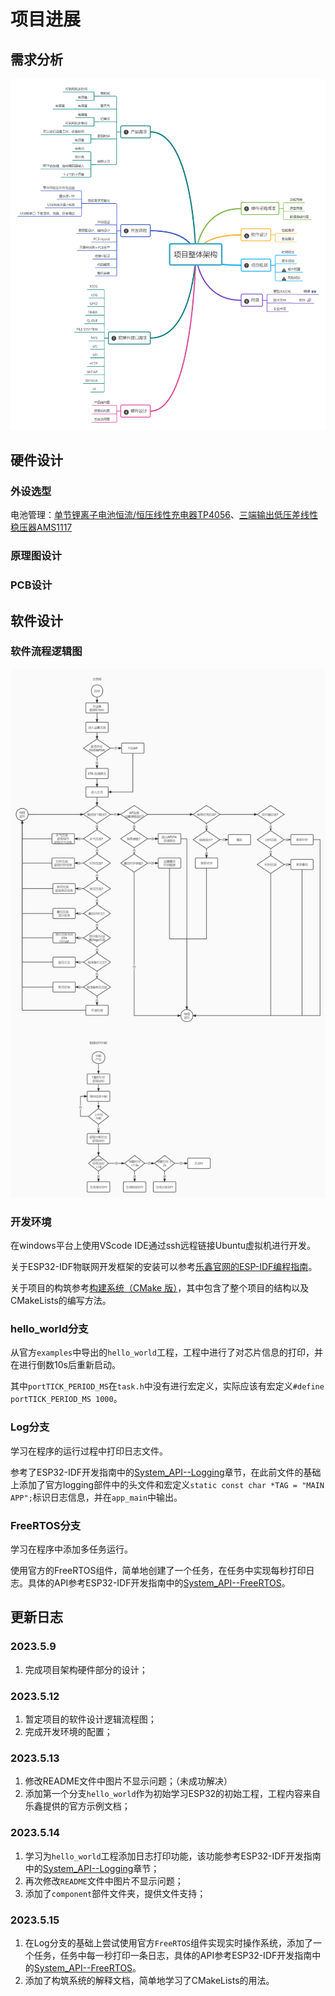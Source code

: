 # 项目进展

## 需求分析

![项目整体架构需求框架](https://raw.githubusercontent.com/Franch-Toast/Desktop_Small_Screen_Project/hello_world/Picture_source/%E4%BA%A7%E5%93%81%E9%9C%80%E6%B1%82%E6%96%87%E6%A1%A3v1.png)



## 硬件设计

### 外设选型

电池管理：[单节锂离子电池恒流/恒压线性充电器TP4056](https://item.szlcsc.com/772193.html)、[三端输出低压差线性稳压器AMS1117](https://item.szlcsc.com/323882.html)







### 原理图设计





### PCB设计







## 软件设计

### 软件流程逻辑图

![桌面屏幕流程逻辑V1.0](https://raw.githubusercontent.com/Franch-Toast/Desktop_Small_Screen_Project/hello_world/Picture_source/%E6%A1%8C%E9%9D%A2%E5%B1%8F%E5%B9%95%E6%B5%81%E7%A8%8B%E9%80%BB%E8%BE%91V1.0.jpg)

### 开发环境

在windows平台上使用VScode IDE通过ssh远程链接Ubuntu虚拟机进行开发。

关于ESP32-IDF物联网开发框架的安装可以参考[乐鑫官网的ESP-IDF编程指南](https://docs.espressif.com/projects/esp-idf/zh_CN/release-v4.4/esp32/get-started/index.html)。

关于项目的构筑参考[构建系统（CMake 版）](https://docs.espressif.com/projects/esp-idf/zh_CN/release-v4.4/esp32/api-guides/build-system.html?highlight=cmake)，其中包含了整个项目的结构以及CMakeLists的编写方法。


### hello_world分支

从官方`examples`中导出的`hello_world`工程，工程中进行了对芯片信息的打印，并在进行倒数10s后重新启动。

其中`portTICK_PERIOD_MS`在`task.h`中没有进行宏定义，实际应该有宏定义`#define portTICK_PERIOD_MS 1000`。



### Log分支

学习在程序的运行过程中打印日志文件。

参考了ESP32-IDF开发指南中的[System_API--Logging](https://docs.espressif.com/projects/esp-idf/zh_CN/release-v4.4/esp32/api-reference/system/log.html)章节，在此前文件的基础上添加了官方logging部件中的头文件和宏定义`static const char *TAG = "MAIN APP";`标识日志信息，并在`app_main`中输出。



### FreeRTOS分支

学习在程序中添加多任务运行。

使用官方的FreeRTOS组件，简单地创建了一个任务，在任务中实现每秒打印日志。具体的API参考ESP32-IDF开发指南中的[System_API--FreeRTOS](https://docs.espressif.com/projects/esp-idf/zh_CN/release-v4.4/esp32/api-reference/system/freertos.html)。




## 更新日志

### 2023.5.9

1. 完成项目架构硬件部分的设计；

### 2023.5.12

1. 暂定项目的软件设计逻辑流程图；
2. 完成开发环境的配置；

### 2023.5.13

1. 修改README文件中图片不显示问题；（未成功解决）
2. 添加第一个分支`hello_world`作为初始学习ESP32的初始工程，工程内容来自乐鑫提供的官方示例文档；

### 2023.5.14

1. 学习为`hello_world`工程添加日志打印功能，该功能参考ESP32-IDF开发指南中的[System_API--Logging](https://docs.espressif.com/projects/esp-idf/zh_CN/release-v4.4/esp32/api-reference/system/log.html)章节；
2. 再次修改`README`文件中图片不显示问题；
3. 添加了`component`部件文件夹，提供文件支持；

### 2023.5.15

1. 在Log分支的基础上尝试使用官方`FreeRTOS`组件实现实时操作系统，添加了一个任务，任务中每一秒打印一条日志，具体的API参考ESP32-IDF开发指南中的[System_API--FreeRTOS](https://docs.espressif.com/projects/esp-idf/zh_CN/release-v4.4/esp32/api-reference/system/freertos.html)。
2. 添加了构筑系统的解释文档，简单地学习了CMakeLists的用法。